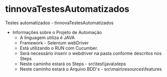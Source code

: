 # tinnovaTestesAutomatizados
Testes automatizados - tinnovaTestesAutomatizados
- Informações sobre o Projeto de Automação
   - A linguagem utiliza é JAVA
   - Framework - Selenium webDriver
   - Está utilizando o RUN com Cucumber.
   - Será necessário inserir o webdriver na pasta conforme descritos nos Steps
   - Neste caminho estará os Steps - src\test\java\steps
   - Neste caminho estará o Arquivo BDD's - src\main\resources\features
